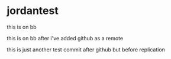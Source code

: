 # jordantest

this is on bb

this is on bb after i've added github as a remote

this is just another test commit after github but before replication
